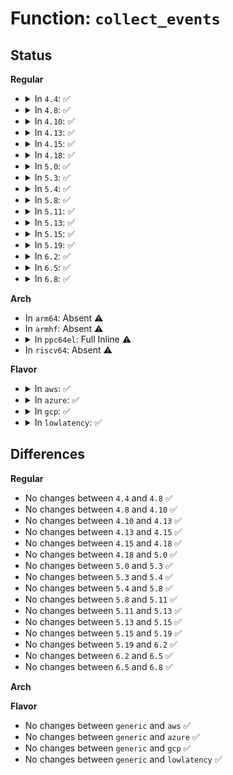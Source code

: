 # Function: <code>collect_events</code>

## Status
<b>Regular</b>
<ul>
<li>
<details>
<summary>In <code>4.4</code>: ✅</summary>

```c
int collect_events(struct cpu_hw_events *cpuc, struct perf_event *leader, bool dogrp);
```

**Collision:** Unique Static

**Inline:** No

**Transformation:** False

**Instances:**

```
In arch/x86/events/core.c (ffffffff81004cc0)
Location: arch/x86/events/core.c:931
Inline: False
Direct callers:
  - arch/x86/events/core.c:x86_pmu_add
  - arch/x86/events/core.c:x86_pmu_event_init
  - arch/x86/events/core.c:x86_pmu_event_init
```
**Symbols:**

```
ffffffff81004cc0-ffffffff81004d5e: collect_events (STB_LOCAL)
```
</details>
</li>
<li>
<details>
<summary>In <code>4.8</code>: ✅</summary>

```c
int collect_events(struct cpu_hw_events *cpuc, struct perf_event *leader, bool dogrp);
```

**Collision:** Unique Static

**Inline:** No

**Transformation:** False

**Instances:**

```
In arch/x86/events/core.c (ffffffff81004e30)
Location: arch/x86/events/core.c:958
Inline: False
Direct callers:
  - arch/x86/events/core.c:x86_pmu_event_init
  - arch/x86/events/core.c:x86_pmu_event_init
  - arch/x86/events/core.c:x86_pmu_add
```
**Symbols:**

```
ffffffff81004e30-ffffffff81004ecd: collect_events (STB_LOCAL)
```
</details>
</li>
<li>
<details>
<summary>In <code>4.10</code>: ✅</summary>

```c
int collect_events(struct cpu_hw_events *cpuc, struct perf_event *leader, bool dogrp);
```

**Collision:** Unique Static

**Inline:** No

**Transformation:** False

**Instances:**

```
In arch/x86/events/core.c (ffffffff81004ea0)
Location: arch/x86/events/core.c:967
Inline: False
Direct callers:
  - arch/x86/events/core.c:x86_pmu_event_init
  - arch/x86/events/core.c:x86_pmu_event_init
  - arch/x86/events/core.c:x86_pmu_add
```
**Symbols:**

```
ffffffff81004ea0-ffffffff81004f3d: collect_events (STB_LOCAL)
```
</details>
</li>
<li>
<details>
<summary>In <code>4.13</code>: ✅</summary>

```c
int collect_events(struct cpu_hw_events *cpuc, struct perf_event *leader, bool dogrp);
```

**Collision:** Unique Static

**Inline:** No

**Transformation:** False

**Instances:**

```
In arch/x86/events/core.c (ffffffff81004d40)
Location: arch/x86/events/core.c:968
Inline: False
Direct callers:
  - arch/x86/events/core.c:x86_pmu_event_init
  - arch/x86/events/core.c:x86_pmu_event_init
  - arch/x86/events/core.c:x86_pmu_add
```
**Symbols:**

```
ffffffff81004d40-ffffffff81004dd0: collect_events (STB_LOCAL)
```
</details>
</li>
<li>
<details>
<summary>In <code>4.15</code>: ✅</summary>

```c
int collect_events(struct cpu_hw_events *cpuc, struct perf_event *leader, bool dogrp);
```

**Collision:** Unique Static

**Inline:** No

**Transformation:** False

**Instances:**

```
In arch/x86/events/core.c (ffffffff81004fb0)
Location: arch/x86/events/core.c:974
Inline: False
Direct callers:
  - arch/x86/events/core.c:x86_pmu_event_init
  - arch/x86/events/core.c:x86_pmu_event_init
  - arch/x86/events/core.c:x86_pmu_add
```
**Symbols:**

```
ffffffff81004fb0-ffffffff81005040: collect_events (STB_LOCAL)
```
</details>
</li>
<li>
<details>
<summary>In <code>4.18</code>: ✅</summary>

```c
int collect_events(struct cpu_hw_events *cpuc, struct perf_event *leader, bool dogrp);
```

**Collision:** Unique Static

**Inline:** No

**Transformation:** False

**Instances:**

```
In arch/x86/events/core.c (ffffffff81005750)
Location: arch/x86/events/core.c:980
Inline: False
Direct callers:
  - arch/x86/events/core.c:x86_pmu_event_init
  - arch/x86/events/core.c:x86_pmu_event_init
  - arch/x86/events/core.c:x86_pmu_add
```
**Symbols:**

```
ffffffff81005750-ffffffff810057eb: collect_events (STB_LOCAL)
```
</details>
</li>
<li>
<details>
<summary>In <code>5.0</code>: ✅</summary>

```c
int collect_events(struct cpu_hw_events *cpuc, struct perf_event *leader, bool dogrp);
```

**Collision:** Unique Static

**Inline:** No

**Transformation:** False

**Instances:**

```
In arch/x86/events/core.c (ffffffff81005650)
Location: arch/x86/events/core.c:960
Inline: False
Direct callers:
  - arch/x86/events/core.c:x86_pmu_event_init
  - arch/x86/events/core.c:x86_pmu_event_init
  - arch/x86/events/core.c:x86_pmu_add
```
**Symbols:**

```
ffffffff81005650-ffffffff810056eb: collect_events (STB_LOCAL)
```
</details>
</li>
<li>
<details>
<summary>In <code>5.3</code>: ✅</summary>

```c
int collect_events(struct cpu_hw_events *cpuc, struct perf_event *leader, bool dogrp);
```

**Collision:** Unique Static

**Inline:** No

**Transformation:** False

**Instances:**

```
In arch/x86/events/core.c (ffffffff810056f0)
Location: arch/x86/events/core.c:999
Inline: False
Direct callers:
  - arch/x86/events/core.c:x86_pmu_event_init
  - arch/x86/events/core.c:x86_pmu_event_init
  - arch/x86/events/core.c:x86_pmu_add
```
**Symbols:**

```
ffffffff810056f0-ffffffff81005792: collect_events (STB_LOCAL)
```
</details>
</li>
<li>
<details>
<summary>In <code>5.4</code>: ✅</summary>

```c
int collect_events(struct cpu_hw_events *cpuc, struct perf_event *leader, bool dogrp);
```

**Collision:** Unique Static

**Inline:** No

**Transformation:** False

**Instances:**

```
In arch/x86/events/core.c (ffffffff81005750)
Location: arch/x86/events/core.c:1037
Inline: False
Direct callers:
  - arch/x86/events/core.c:x86_pmu_event_init
  - arch/x86/events/core.c:x86_pmu_event_init
  - arch/x86/events/core.c:x86_pmu_add
```
**Symbols:**

```
ffffffff81005750-ffffffff810058af: collect_events (STB_LOCAL)
```
</details>
</li>
<li>
<details>
<summary>In <code>5.8</code>: ✅</summary>

```c
int collect_events(struct cpu_hw_events *cpuc, struct perf_event *leader, bool dogrp);
```

**Collision:** Unique Static

**Inline:** No

**Transformation:** False

**Instances:**

```
In arch/x86/events/core.c (ffffffff81006680)
Location: arch/x86/events/core.c:1038
Inline: False
Direct callers:
  - arch/x86/events/core.c:x86_pmu_event_init
  - arch/x86/events/core.c:x86_pmu_event_init
  - arch/x86/events/core.c:x86_pmu_add
```
**Symbols:**

```
ffffffff81006680-ffffffff810067db: collect_events (STB_LOCAL)
```
</details>
</li>
<li>
<details>
<summary>In <code>5.11</code>: ✅</summary>

```c
int collect_events(struct cpu_hw_events *cpuc, struct perf_event *leader, bool dogrp);
```

**Collision:** Unique Static

**Inline:** No

**Transformation:** False

**Instances:**

```
In arch/x86/events/core.c (ffffffff81006390)
Location: arch/x86/events/core.c:1105
Inline: False
Direct callers:
  - arch/x86/events/core.c:x86_pmu_event_init
  - arch/x86/events/core.c:x86_pmu_event_init
  - arch/x86/events/core.c:x86_pmu_add
```
**Symbols:**

```
ffffffff81006390-ffffffff810064eb: collect_events (STB_LOCAL)
```
</details>
</li>
<li>
<details>
<summary>In <code>5.13</code>: ✅</summary>

```c
int collect_events(struct cpu_hw_events *cpuc, struct perf_event *leader, bool dogrp);
```

**Collision:** Unique Static

**Inline:** No

**Transformation:** False

**Instances:**

```
In arch/x86/events/core.c (ffffffff810065c0)
Location: arch/x86/events/core.c:1156
Inline: False
Direct callers:
  - arch/x86/events/core.c:x86_pmu_event_init
  - arch/x86/events/core.c:x86_pmu_event_init
  - arch/x86/events/core.c:x86_pmu_add
```
**Symbols:**

```
ffffffff810065c0-ffffffff8100680c: collect_events (STB_LOCAL)
```
</details>
</li>
<li>
<details>
<summary>In <code>5.15</code>: ✅</summary>

```c
int collect_events(struct cpu_hw_events *cpuc, struct perf_event *leader, bool dogrp);
```

**Collision:** Unique Static

**Inline:** No

**Transformation:** False

**Instances:**

```
In arch/x86/events/core.c (ffffffff81006ca0)
Location: arch/x86/events/core.c:1154
Inline: False
Direct callers:
  - arch/x86/events/core.c:x86_pmu_event_init
  - arch/x86/events/core.c:x86_pmu_event_init
  - arch/x86/events/core.c:x86_pmu_add
```
**Symbols:**

```
ffffffff81006ca0-ffffffff81006ee6: collect_events (STB_LOCAL)
```
</details>
</li>
<li>
<details>
<summary>In <code>5.19</code>: ✅</summary>

```c
int collect_events(struct cpu_hw_events *cpuc, struct perf_event *leader, bool dogrp);
```

**Collision:** Unique Static

**Inline:** No

**Transformation:** False

**Instances:**

```
In arch/x86/events/core.c (ffffffff81006160)
Location: arch/x86/events/core.c:1156
Inline: False
Direct callers:
  - arch/x86/events/core.c:x86_pmu_event_init
  - arch/x86/events/core.c:x86_pmu_event_init
  - arch/x86/events/core.c:x86_pmu_add
```
**Symbols:**

```
ffffffff81006160-ffffffff81006399: collect_events (STB_LOCAL)
```
</details>
</li>
<li>
<details>
<summary>In <code>6.2</code>: ✅</summary>

```c
int collect_events(struct cpu_hw_events *cpuc, struct perf_event *leader, bool dogrp);
```

**Collision:** Unique Static

**Inline:** No

**Transformation:** False

**Instances:**

```
In arch/x86/events/core.c (ffffffff810076f0)
Location: arch/x86/events/core.c:1160
Inline: False
Direct callers:
  - arch/x86/events/core.c:x86_pmu_event_init
  - arch/x86/events/core.c:x86_pmu_event_init
  - arch/x86/events/core.c:x86_pmu_add
```
**Symbols:**

```
ffffffff810076f0-ffffffff81007916: collect_events (STB_LOCAL)
```
</details>
</li>
<li>
<details>
<summary>In <code>6.5</code>: ✅</summary>

```c
int collect_events(struct cpu_hw_events *cpuc, struct perf_event *leader, bool dogrp);
```

**Collision:** Unique Static

**Inline:** No

**Transformation:** False

**Instances:**

```
In arch/x86/events/core.c (ffffffff81006e70)
Location: arch/x86/events/core.c:1160
Inline: False
Direct callers:
  - arch/x86/events/core.c:x86_pmu_event_init
  - arch/x86/events/core.c:x86_pmu_event_init
  - arch/x86/events/core.c:x86_pmu_add
```
**Symbols:**

```
ffffffff81006e70-ffffffff81007080: collect_events (STB_LOCAL)
```
</details>
</li>
<li>
<details>
<summary>In <code>6.8</code>: ✅</summary>

```c
int collect_events(struct cpu_hw_events *cpuc, struct perf_event *leader, bool dogrp);
```

**Collision:** Unique Static

**Inline:** No

**Transformation:** False

**Instances:**

```
In arch/x86/events/core.c (ffffffff8100c5a0)
Location: arch/x86/events/core.c:1158
Inline: False
Direct callers:
  - arch/x86/events/core.c:x86_pmu_event_init
  - arch/x86/events/core.c:x86_pmu_event_init
  - arch/x86/events/core.c:x86_pmu_add
```
**Symbols:**

```
ffffffff8100c5a0-ffffffff8100c7b0: collect_events (STB_LOCAL)
```
</details>
</li>
</ul>
<b>Arch</b>
<ul>
<li>
In <code>arm64</code>: Absent ⚠️
</li>
<li>
In <code>armhf</code>: Absent ⚠️
</li>
<li>
<details>
<summary>In <code>ppc64el</code>: Full Inline ⚠️</summary>

**Collision:** Unique Static

**Inline:** Full

**Transformation:** False

**Instances:**

```
In arch/powerpc/perf/core-book3s.c (c000000000127458)
Location: arch/powerpc/perf/core-book3s.c:1436
Inline: True
Inline callers:
  - arch/powerpc/perf/core-book3s.c:power_pmu_event_init
```
</details>
</li>
<li>
In <code>riscv64</code>: Absent ⚠️
</li>
</ul>
<b>Flavor</b>
<ul>
<li>
<details>
<summary>In <code>aws</code>: ✅</summary>

```c
int collect_events(struct cpu_hw_events *cpuc, struct perf_event *leader, bool dogrp);
```

**Collision:** Unique Static

**Inline:** No

**Transformation:** False

**Instances:**

```
In arch/x86/events/core.c (ffffffff81005750)
Location: arch/x86/events/core.c:1037
Inline: False
Direct callers:
  - arch/x86/events/core.c:x86_pmu_event_init
  - arch/x86/events/core.c:x86_pmu_event_init
  - arch/x86/events/core.c:x86_pmu_add
```
**Symbols:**

```
ffffffff81005750-ffffffff810058af: collect_events (STB_LOCAL)
```
</details>
</li>
<li>
<details>
<summary>In <code>azure</code>: ✅</summary>

```c
int collect_events(struct cpu_hw_events *cpuc, struct perf_event *leader, bool dogrp);
```

**Collision:** Unique Static

**Inline:** No

**Transformation:** False

**Instances:**

```
In arch/x86/events/core.c (ffffffff81003e30)
Location: arch/x86/events/core.c:1037
Inline: False
Direct callers:
  - arch/x86/events/core.c:x86_pmu_event_init
  - arch/x86/events/core.c:x86_pmu_event_init
  - arch/x86/events/core.c:x86_pmu_add
```
**Symbols:**

```
ffffffff81003e30-ffffffff81003f8f: collect_events (STB_LOCAL)
```
</details>
</li>
<li>
<details>
<summary>In <code>gcp</code>: ✅</summary>

```c
int collect_events(struct cpu_hw_events *cpuc, struct perf_event *leader, bool dogrp);
```

**Collision:** Unique Static

**Inline:** No

**Transformation:** False

**Instances:**

```
In arch/x86/events/core.c (ffffffff81005710)
Location: arch/x86/events/core.c:1037
Inline: False
Direct callers:
  - arch/x86/events/core.c:x86_pmu_event_init
  - arch/x86/events/core.c:x86_pmu_event_init
  - arch/x86/events/core.c:x86_pmu_add
```
**Symbols:**

```
ffffffff81005710-ffffffff8100586f: collect_events (STB_LOCAL)
```
</details>
</li>
<li>
<details>
<summary>In <code>lowlatency</code>: ✅</summary>

```c
int collect_events(struct cpu_hw_events *cpuc, struct perf_event *leader, bool dogrp);
```

**Collision:** Unique Static

**Inline:** No

**Transformation:** False

**Instances:**

```
In arch/x86/events/core.c (ffffffff81005870)
Location: arch/x86/events/core.c:1037
Inline: False
Direct callers:
  - arch/x86/events/core.c:x86_pmu_event_init
  - arch/x86/events/core.c:x86_pmu_event_init
  - arch/x86/events/core.c:x86_pmu_add
```
**Symbols:**

```
ffffffff81005870-ffffffff810059cf: collect_events (STB_LOCAL)
```
</details>
</li>
</ul>

## Differences
<b>Regular</b>
<ul>
<li>
No changes between <code>4.4</code> and <code>4.8</code> ✅
</li>
<li>
No changes between <code>4.8</code> and <code>4.10</code> ✅
</li>
<li>
No changes between <code>4.10</code> and <code>4.13</code> ✅
</li>
<li>
No changes between <code>4.13</code> and <code>4.15</code> ✅
</li>
<li>
No changes between <code>4.15</code> and <code>4.18</code> ✅
</li>
<li>
No changes between <code>4.18</code> and <code>5.0</code> ✅
</li>
<li>
No changes between <code>5.0</code> and <code>5.3</code> ✅
</li>
<li>
No changes between <code>5.3</code> and <code>5.4</code> ✅
</li>
<li>
No changes between <code>5.4</code> and <code>5.8</code> ✅
</li>
<li>
No changes between <code>5.8</code> and <code>5.11</code> ✅
</li>
<li>
No changes between <code>5.11</code> and <code>5.13</code> ✅
</li>
<li>
No changes between <code>5.13</code> and <code>5.15</code> ✅
</li>
<li>
No changes between <code>5.15</code> and <code>5.19</code> ✅
</li>
<li>
No changes between <code>5.19</code> and <code>6.2</code> ✅
</li>
<li>
No changes between <code>6.2</code> and <code>6.5</code> ✅
</li>
<li>
No changes between <code>6.5</code> and <code>6.8</code> ✅
</li>
</ul>
<b>Arch</b>
<ul>
</ul>
<b>Flavor</b>
<ul>
<li>
No changes between <code>generic</code> and <code>aws</code> ✅
</li>
<li>
No changes between <code>generic</code> and <code>azure</code> ✅
</li>
<li>
No changes between <code>generic</code> and <code>gcp</code> ✅
</li>
<li>
No changes between <code>generic</code> and <code>lowlatency</code> ✅
</li>
</ul>
